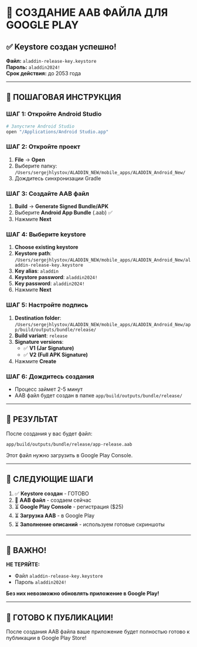 # 🚀 СОЗДАНИЕ AAB ФАЙЛА ДЛЯ GOOGLE PLAY

## ✅ Keystore создан успешно!

**Файл:** `aladdin-release-key.keystore`  
**Пароль:** `aladdin2024!`  
**Срок действия:** до 2053 года  

---

## 📱 ПОШАГОВАЯ ИНСТРУКЦИЯ

### ШАГ 1: Откройте Android Studio
```bash
# Запустите Android Studio
open "/Applications/Android Studio.app"
```

### ШАГ 2: Откройте проект
1. **File** → **Open**
2. Выберите папку: `/Users/sergejhlystov/ALADDIN_NEW/mobile_apps/ALADDIN_Android_New/`
3. Дождитесь синхронизации Gradle

### ШАГ 3: Создайте AAB файл
1. **Build** → **Generate Signed Bundle/APK**
2. Выберите **Android App Bundle** (.aab) ✅
3. Нажмите **Next**

### ШАГ 4: Выберите keystore
1. **Choose existing keystore**
2. **Keystore path**: `/Users/sergejhlystov/ALADDIN_NEW/mobile_apps/ALADDIN_Android_New/aladdin-release-key.keystore`
3. **Key alias**: `aladdin`
4. **Keystore password**: `aladdin2024!`
5. **Key password**: `aladdin2024!`
6. Нажмите **Next**

### ШАГ 5: Настройте подпись
1. **Destination folder**: `/Users/sergejhlystov/ALADDIN_NEW/mobile_apps/ALADDIN_Android_New/app/build/outputs/bundle/release/`
2. **Build variant**: `release`
3. **Signature versions**: 
   - ✅ **V1 (Jar Signature)**
   - ✅ **V2 (Full APK Signature)**
4. Нажмите **Create**

### ШАГ 6: Дождитесь создания
- Процесс займет 2-5 минут
- AAB файл будет создан в папке `app/build/outputs/bundle/release/`

---

## 📁 РЕЗУЛЬТАТ

После создания у вас будет файл:
```
app/build/outputs/bundle/release/app-release.aab
```

Этот файл нужно загрузить в Google Play Console.

---

## 🎯 СЛЕДУЮЩИЕ ШАГИ

1. ✅ **Keystore создан** - ГОТОВО
2. 🔄 **AAB файл** - создаем сейчас
3. ⏳ **Google Play Console** - регистрация ($25)
4. ⏳ **Загрузка AAB** - в Google Play
5. ⏳ **Заполнение описаний** - используем готовые скриншоты

---

## 🔐 ВАЖНО!

**НЕ ТЕРЯЙТЕ:**
- Файл `aladdin-release-key.keystore`
- Пароль `aladdin2024!`

**Без них невозможно обновлять приложение в Google Play!**

---

## 🎉 ГОТОВО К ПУБЛИКАЦИИ!

После создания AAB файла ваше приложение будет полностью готово к публикации в Google Play Store!

